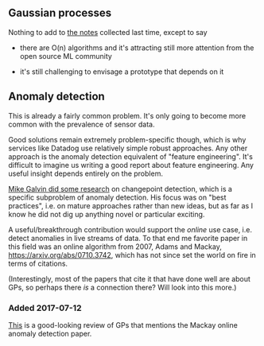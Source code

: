 ## Gaussian processes

Nothing to add to [the
notes](https://github.com/fastforwardlabs/techtree/blob/master/20161129-triage/timeseries_forecasting_gaussianprocesses.md)
collected last time, except to say

 - there are O(n) algorithms and it's attracting
   still more attention from the open source ML community

 - it's still challenging to envisage a prototype that depends on it

## Anomaly detection

This is already a fairly common problem. It's only going to become more common
with the prevalence of sensor data.

Good solutions remain extremely problem-specific though, which is why services
like Datadog use relatively simple robust approaches. Any other approach is the
anomaly detection equivalent of "feature engineering". It's difficult to
imagine us writing a good report about feature engineering. Any useful insight
depends entirely on the problem.

[Mike Galvin did some
research](https://github.com/fastforwardlabs/ff_archive/blob/master/changepoint/Changepoint%20Detection%20Blog%20Post.ipynb)
on changepoint detection, which is a specific subproblem of anomaly detection.
His focus was on "best practices", i.e. on mature approaches rather than new
ideas, but as far as I know he did not dig up anything novel or particular
exciting. 

A useful/breakthrough contribution would support the _online_ use case, i.e.
detect anomalies in live streams of data. To that end me favorite paper in this
field was an online algorithm from 2007, Adams and Mackay,
https://arxiv.org/abs/0710.3742, which has not since set the world on fire in
terms of citations.

(Interestingly, most of the papers that cite it that have done well are about
GPs, so perhaps there _is_ a connection there? Will look into this more.)

### Added 2017-07-12

[This](http://rsta.royalsocietypublishing.org/content/371/1984/20110550.short)
is a good-looking review of GPs that mentions the Mackay online anomaly
detection paper.
